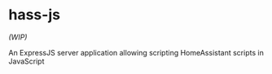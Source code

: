 # hass-js

_(WIP)_

An ExpressJS server application allowing scripting HomeAssistant scripts in JavaScript
